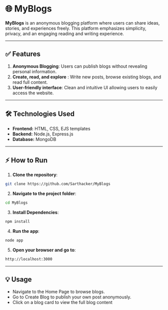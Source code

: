 # 🌐 MyBlogs
**MyBlogs** is an anonymous blogging platform where users can share ideas, stories, and experiences freely. This platform emphasizes simplicity, privacy, and an engaging reading and writing experience.

---

## ✅ Features

1. **Anonymous Blogging**: Users can publish blogs without revealing personal information.
2. **Create, read, and explore** : Write new posts, browse existing blogs, and read full content.
3. **User-friendly interface**: Clean and intuitive UI allowing users to easily access the website.

---

## 🛠️ Technologies Used
- **Frontend:** HTML, CSS, EJS templates
- **Backend:** Node.js, Express.js
- **Database:** MongoDB

---

## ⚡ How to Run
1. **Clone the repository**:
```bash
git clone https://github.com/Sarthacker/MyBlogs
```

2. **Navigate to the project folder**:
```bash
cd MyBlogs
```

3. **Install Dependencies**:
```bash
npm install
```

4. **Run the app**:
```bash
node app
```

5. **Open your browser and go to**:
```bash
http://localhost:3000
```

---

## 💡 Usage
- Navigate to the Home Page to browse blogs.
- Go to Create Blog to publish your own post anonymously.
- Click on a blog card to view the full blog content